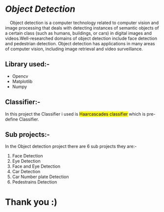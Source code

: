 
<html>
<head>

<body>
	<h1><i>Object Detection</i></h1>
	<p>&nbsp;&nbsp;&nbsp;&nbsp;Object detection is a computer technology related to computer vision and image processing that deals with detecting instances of semantic objects of a certain class (such as humans, buildings, or cars) in digital images and videos.Well-researched domains of object detection include face detection and pedestrian detection. Object detection has applications in many areas of computer vision, including image retrieval and video surveillance.</p>
	<h2>Library used:-</h2>
	<ul id="A">
		<li>Opencv</li>
		<li>Matplotlib</li>
		<li>Numpy</li>
	</ul>
	<h2>Classifier:-</h2>
	<p>In this project the Classifier i used is <mark>Haarcascades classifier</mark> which is pre-define Classifier.</p>
	<h2>Sub projects:-</h2>
	<p>In the Object detection project there are 6 sub projects they are:-
		<ol id="A">
			<li>Face Detection</li>
			<li>Eye Detection</li>
			<li>Face and Eye Detection</li>
			<li>Car Detection</li>
			<li>Car Number plate Detection</li>
			<li>Pedestrains Detection</li>
		</ol>
		<h1>Thank you :)</h1>
	</p>
</body>
</html>
